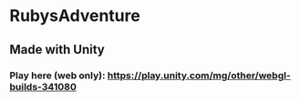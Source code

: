 # RubysAdventure

## Made with Unity
### Play here (web only): https://play.unity.com/mg/other/webgl-builds-341080

